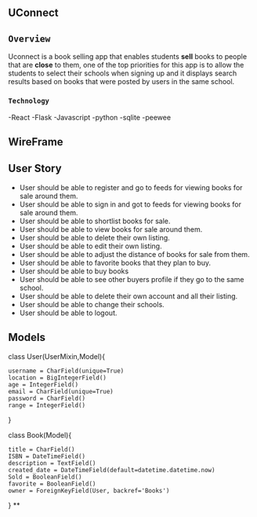 

## UConnect



## `Overview`
Uconnect is a book selling app that enables students **sell** books to people that are **close** to them, one of the top priorities for this app is to allow the students to select their schools when signing up and it displays search results based on books that were posted by users in the same school.

### `Technology`
-React
-Flask
-Javascript
-python
-sqlite
-peewee


## WireFrame


## User Story
- User should be able to register and go to feeds for viewing books for sale around them. 
- User should be able to sign in and got to feeds for viewing books for sale around them. 
- User should be able to shortlist books for sale. 
- User should be able to view books for sale around them. 
- User should be able to delete their own listing.
- User should be able to edit their own listing.
- User should be able to adjust the distance of books for sale from them.
- User should be able to favorite books that they plan to buy. 
- User should be able to buy books 
- User should be able to see other buyers profile if they go to the same school.
- User should be able to delete their own account and all their listing. 
- User should be able to change their schools. 
- User should be able to logout. 


## Models
class User(UserMixin,Model){

	username = CharField(unique=True)
	location = BigIntegerField()
	age = IntegerField()
	email = CharField(unique=True)
	password = CharField()
	range = IntegerField()
}


class Book(Model){

	title = CharField()
	ISBN = DateTimeField()
	description = TextField()
	created_date = DateTimeField(default=datetime.datetime.now)
	Sold = BooleanField()
	favorite = BooleanField()
	owner = ForeignKeyField(User, backref='Books')
}
**










